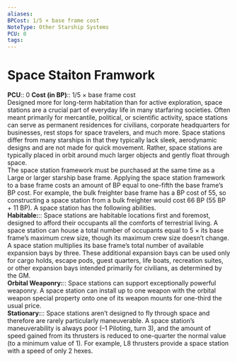 ```yaml
---
aliases: 
BPCost: 1/5 × base frame cost
NoteType: Other Starship Systems
PCU: 0
tags: 
---
```


# Space Staiton Framwork

**PCU**:: 0
**Cost (in BP)**:: 1/5 × base frame cost  
Designed more for long-term habitation than for active exploration, space stations are a crucial part of everyday life in many starfaring societies. Often meant primarily for mercantile, political, or scientific activity, space stations can serve as permanent residences for civilians, corporate headquarters for businesses, rest stops for space travelers, and much more. Space stations differ from many starships in that they typically lack sleek, aerodynamic designs and are not made for quick movement. Rather, space stations are typically placed in orbit around much larger objects and gently float through space.  
The space station framework must be purchased at the same time as a Large or larger starship base frame. Applying the space station framework to a base frame costs an amount of BP equal to one-fifth the base frame’s BP cost. For example, the bulk freighter base frame has a BP cost of 55, so constructing a space station from a bulk freighter would cost 66 BP (55 BP + 11 BP). A space station has the following abilities.  
**Habitable:**:: Space stations are habitable locations first and foremost, designed to afford their occupants all the comforts of terrestrial living. A space station can house a total number of occupants equal to 5 × its base frame’s maximum crew size, though its maximum crew size doesn’t change. A space station multiplies its base frame’s total number of available expansion bays by three. These additional expansion bays can be used only for cargo holds, escape pods, guest quarters, life boats, recreation suites, or other expansion bays intended primarily for civilians, as determined by the GM.  
**Orbital Weaponry:**:: Space stations can support exceptionally powerful weaponry. A space station can install up to one weapon with the orbital weapon special property onto one of its weapon mounts for one-third the usual price.  
**Stationary:**:: Space stations aren’t designed to fly through space and therefore are rarely particularly maneuverable. A space station’s maneuverability is always poor (–1 Piloting, turn 3), and the amount of speed gained from its thrusters is reduced to one-quarter the normal value (to a minimum value of 1). For example, L8 thrusters provide a space station with a speed of only 2 hexes.